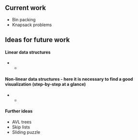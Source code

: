 ## Current work
* Bin packing
* Knapsack problems

## Ideas for future work
#### Linear data structures
* -
#### Non-linear data structures - here it is necessary to find a good visualization (step-by-step at a glance)
* -
#### Further ideas
* AVL trees
* Skip lists
* Sliding puzzle
